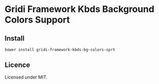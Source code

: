 # Gridi Framework Kbds Background Colors Support

## Install
`bower install gridi-framework-kbds-bg-colors-sprt`

## Licence

Licensed under MIT.
